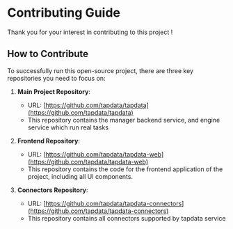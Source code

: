 # Contributing Guide
Thank you for your interest in contributing to this project !

## How to Contribute
To successfully run this open-source project, there are three key repositories you need to focus on:

1. **Main Project Repository**: 
   - URL: [https://github.com/tapdata/tapdata](https://github.com/tapdata/tapdata)
   - This repository contains the manager backend service, and engine service which run real tasks

2. **Frontend Repository**: 
   - URL: [https://github.com/tapdata/tapdata-web](https://github.com/tapdata/tapdata-web)
   - This repository contains the code for the frontend application of the project, including all UI components.

3. **Connectors Repository**: 
   - URL: [https://github.com/tapdata/tapdata-connectors](https://github.com/tapdata/tapdata-connectors)
   - This repository contains all connectors supported by tapdata service
